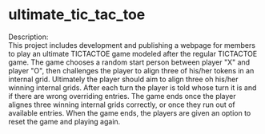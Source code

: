 # ultimate_tic_tac_toe

Description:		
This project includes development and publishing a webpage for members to play an ultimate TICTACTOE game modeled after the regular TICTACTOE game. The game chooses a random start person between player	"X" and	player "O", then challenges the player to align	three of his/her tokens in an internal grid. Ultimately the player should aim to align three oh his/her winning	internal grids.	After each turn the player is told whose turn it is and if there are wrong overriding entries. The game ends once the player alignes three winning	internal grids	correctly, or once they run out of available entries. When the game ends, the players	are given an option to reset the game and playing again.
